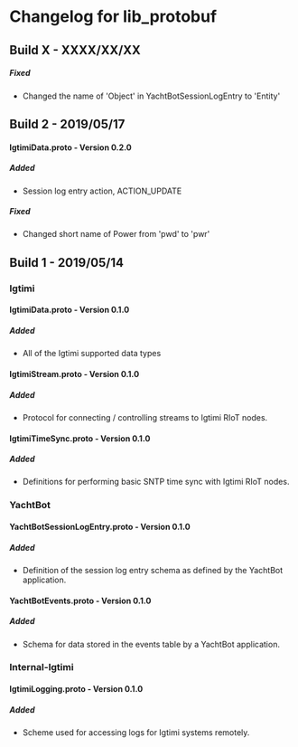 # Changelog for lib_protobuf

## Build X - XXXX/XX/XX

##### Fixed
- Changed the name of 'Object' in YachtBotSessionLogEntry to 'Entity'

## Build 2 - 2019/05/17

#### IgtimiData.proto - Version 0.2.0

##### Added
- Session log entry action, ACTION_UPDATE

##### Fixed
- Changed short name of Power from 'pwd' to 'pwr'

## Build 1 - 2019/05/14

### Igtimi

#### IgtimiData.proto - Version 0.1.0

##### Added
- All of the Igtimi supported data types

#### IgtimiStream.proto - Version 0.1.0

##### Added
- Protocol for connecting / controlling streams to Igtimi RIoT nodes.

#### IgtimiTimeSync.proto - Version 0.1.0

##### Added
- Definitions for performing basic SNTP time sync with Igtimi RIoT nodes.

### YachtBot

#### YachtBotSessionLogEntry.proto - Version 0.1.0

##### Added
- Definition of the session log entry schema as defined by the YachtBot application.

#### YachtBotEvents.proto - Version 0.1.0

##### Added
- Schema for data stored in the events table by a YachtBot application.

### Internal-Igtimi

#### IgtimiLogging.proto - Version 0.1.0

##### Added
- Scheme used for accessing logs for Igtimi systems remotely.
